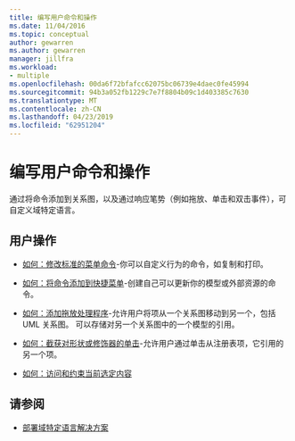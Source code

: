 ```yaml
---
title: 编写用户命令和操作
ms.date: 11/04/2016
ms.topic: conceptual
author: gewarren
ms.author: gewarren
manager: jillfra
ms.workload:
- multiple
ms.openlocfilehash: 00da6f72bfafcc62075bc06739e4daec0fe45994
ms.sourcegitcommit: 94b3a052fb1229c7e7f8804b09c1d403385c7630
ms.translationtype: MT
ms.contentlocale: zh-CN
ms.lasthandoff: 04/23/2019
ms.locfileid: "62951204"
---
```

# <a name="writing-user-commands-and-actions"></a>编写用户命令和操作
通过将命令添加到关系图，以及通过响应笔势（例如拖放、单击和双击事件），可自定义域特定语言。

## <a name="user-actions"></a>用户操作

- [如何：修改标准的菜单命令](../modeling/how-to-modify-a-standard-menu-command-in-a-domain-specific-language.md)-你可以自定义行为的命令，如复制和打印。

- [如何：将命令添加到快捷菜单](../modeling/how-to-add-a-command-to-the-shortcut-menu.md)-创建自己可以更新你的模型或外部资源的命令。

- [如何：添加拖放处理程序](../modeling/how-to-add-a-drag-and-drop-handler.md)-允许用户将项从一个关系图移动到另一个，包括 UML 关系图。 可以存储对另一个关系图中的一个模型的引用。

- [如何：截获对形状或修饰器的单击](../modeling/how-to-intercept-a-click-on-a-shape-or-decorator.md)-允许用户通过单击从注册表项，它引用的另一个项。

- [如何：访问和约束当前选定内容](../modeling/how-to-access-and-constrain-the-current-selection.md)

## <a name="see-also"></a>请参阅

- [部署域特定语言解决方案](../modeling/deploying-domain-specific-language-solutions.md)
